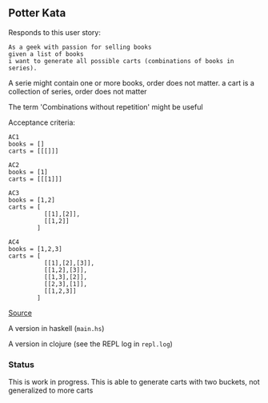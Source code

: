 ## Potter Kata

Responds to this user story:

```
As a geek with passion for selling books
given a list of books
i want to generate all possible carts (combinations of books in series).
```

A serie might contain one or more books, order does not matter. a cart is a collection of series, order does not matter

The term 'Combinations without repetition' might be useful

Acceptance criteria:

```
AC1
books = []
carts = [[[]]]

AC2
books = [1]
carts = [[[1]]]

AC3
books = [1,2]
carts = [
          [[1],[2]],
          [[1,2]]
        ]

AC4
books = [1,2,3]
carts = [
          [[1],[2],[3]],
          [[1,2],[3]],
          [[1,3],[2]],
          [[2,3],[1]],
          [[1,2,3]]
        ]
```

[Source](http://www.codingdojo.org/cgi-bin/index.pl?action=browse&id=KataPotter&revision=41)

A version in haskell (`main.hs`)

A version in clojure (see the REPL log in `repl.log`)

### Status

This is work in progress. This is able to generate carts with two buckets, not generalized to more carts
